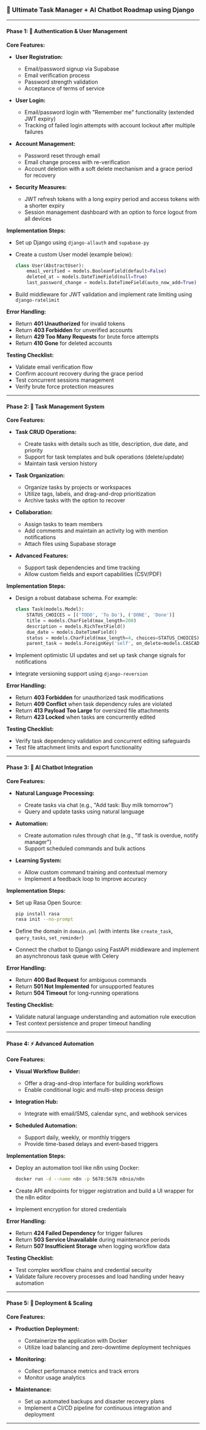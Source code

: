 

### 🚀 Ultimate Task Manager + AI Chatbot Roadmap using Django



---

#### Phase 1: 🔐 Authentication & User Management

**Core Features:**

- **User Registration:**
  - Email/password signup via Supabase
  - Email verification process
  - Password strength validation
  - Acceptance of terms of service

- **User Login:**
  - Email/password login with "Remember me" functionality (extended JWT expiry)
  - Tracking of failed login attempts with account lockout after multiple failures

- **Account Management:**
  - Password reset through email
  - Email change process with re-verification
  - Account deletion with a soft delete mechanism and a grace period for recovery

- **Security Measures:**
  - JWT refresh tokens with a long expiry period and access tokens with a shorter expiry
  - Session management dashboard with an option to force logout from all devices

**Implementation Steps:**

- Set up Django using `django-allauth` and `supabase-py`
- Create a custom User model (example below):

  ```python
  class User(AbstractUser):
      email_verified = models.BooleanField(default=False)
      deleted_at = models.DateTimeField(null=True)
      last_password_change = models.DateTimeField(auto_now_add=True)
  ```

- Build middleware for JWT validation and implement rate limiting using `django-ratelimit`

**Error Handling:**

- Return **401 Unauthorized** for invalid tokens
- Return **403 Forbidden** for unverified accounts
- Return **429 Too Many Requests** for brute force attempts
- Return **410 Gone** for deleted accounts

**Testing Checklist:**

- Validate email verification flow
- Confirm account recovery during the grace period
- Test concurrent sessions management
- Verify brute force protection measures

---

#### Phase 2: 📝 Task Management System

**Core Features:**

- **Task CRUD Operations:**
  - Create tasks with details such as title, description, due date, and priority
  - Support for task templates and bulk operations (delete/update)
  - Maintain task version history

- **Task Organization:**
  - Organize tasks by projects or workspaces
  - Utilize tags, labels, and drag-and-drop prioritization
  - Archive tasks with the option to recover

- **Collaboration:**
  - Assign tasks to team members
  - Add comments and maintain an activity log with mention notifications
  - Attach files using Supabase storage

- **Advanced Features:**
  - Support task dependencies and time tracking
  - Allow custom fields and export capabilities (CSV/PDF)

**Implementation Steps:**

- Design a robust database schema. For example:

  ```python
  class Task(models.Model):
      STATUS_CHOICES = [('TODO', 'To Do'), ('DONE', 'Done')]
      title = models.CharField(max_length=200)
      description = models.RichTextField()
      due_date = models.DateTimeField()
      status = models.CharField(max_length=4, choices=STATUS_CHOICES)
      parent_task = models.ForeignKey('self', on_delete=models.CASCADE, null=True)
  ```

- Implement optimistic UI updates and set up task change signals for notifications
- Integrate versioning support using `django-reversion`

**Error Handling:**

- Return **403 Forbidden** for unauthorized task modifications
- Return **409 Conflict** when task dependency rules are violated
- Return **413 Payload Too Large** for oversized file attachments
- Return **423 Locked** when tasks are concurrently edited

**Testing Checklist:**

- Verify task dependency validation and concurrent editing safeguards
- Test file attachment limits and export functionality

---

#### Phase 3: 🤖 AI Chatbot Integration

**Core Features:**

- **Natural Language Processing:**
  - Create tasks via chat (e.g., "Add task: Buy milk tomorrow")
  - Query and update tasks using natural language

- **Automation:**
  - Create automation rules through chat (e.g., "If task is overdue, notify manager")
  - Support scheduled commands and bulk actions

- **Learning System:**
  - Allow custom command training and contextual memory
  - Implement a feedback loop to improve accuracy

**Implementation Steps:**

- Set up Rasa Open Source:

  ```bash
  pip install rasa
  rasa init --no-prompt
  ```

- Define the domain in `domain.yml` (with intents like `create_task`, `query_tasks`, `set_reminder`)
- Connect the chatbot to Django using FastAPI middleware and implement an asynchronous task queue with Celery

**Error Handling:**

- Return **400 Bad Request** for ambiguous commands
- Return **501 Not Implemented** for unsupported features
- Return **504 Timeout** for long-running operations

**Testing Checklist:**

- Validate natural language understanding and automation rule execution
- Test context persistence and proper timeout handling

---

#### Phase 4: ⚡ Advanced Automation

**Core Features:**

- **Visual Workflow Builder:**
  - Offer a drag-and-drop interface for building workflows
  - Enable conditional logic and multi-step process design

- **Integration Hub:**
  - Integrate with email/SMS, calendar sync, and webhook services

- **Scheduled Automation:**
  - Support daily, weekly, or monthly triggers
  - Provide time-based delays and event-based triggers

**Implementation Steps:**

- Deploy an automation tool like n8n using Docker:

  ```bash
  docker run -d --name n8n -p 5678:5678 n8nio/n8n
  ```

- Create API endpoints for trigger registration and build a UI wrapper for the n8n editor
- Implement encryption for stored credentials

**Error Handling:**

- Return **424 Failed Dependency** for trigger failures
- Return **503 Service Unavailable** during maintenance periods
- Return **507 Insufficient Storage** when logging workflow data

**Testing Checklist:**

- Test complex workflow chains and credential security
- Validate failure recovery processes and load handling under heavy automation

---

#### Phase 5: 🚀 Deployment & Scaling

**Core Features:**

- **Production Deployment:**
  - Containerize the application with Docker
  - Utilize load balancing and zero-downtime deployment techniques

- **Monitoring:**
  - Collect performance metrics and track errors
  - Monitor usage analytics

- **Maintenance:**
  - Set up automated backups and disaster recovery plans
  - Implement a CI/CD pipeline for continuous integration and deployment

----